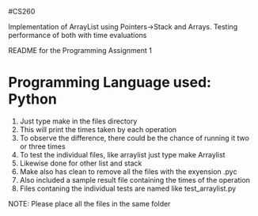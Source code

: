 #CS260

Implementation of ArrayList using Pointers->Stack and Arrays. 
Testing performance of both with time evaluations


README for the Programming Assignment 1
# Programming Language used: Python
1) Just type make in the files directory
2) This will print the times taken by each operation
3) To observe the difference, there could be the chance of running it two or three times
4) To test the individual files, like arraylist just type make Arraylist
5) Likewise done for other list and stack
6) Make also has clean to remove all the files with the exyension .pyc
7) Also included a sample result file containing the times of the operation
8) Files contaning the individual tests are named like test_arraylist.py

NOTE: Please place all the files in the same folder
